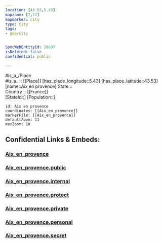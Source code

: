 ```yaml
---
location: [43.53,5.43] 
mapzoom: [7,12] 
mapmarker: city 
type: City
tags:
- geo/City


SpocWebEntityId: 28697
isDeleted: false
confidential: public

---
```

#is_a_/Place  
#is_a_ :: [[Place]] 
[has_place_longitude::5.43] 
[has_place_latitude::43.53] 
[name::Aix en provence] 
State ::  
Country :: [[France]]  
[StateId::] 
[Population::] 



```leaflet
id: Aix en provence
coordinates: [[Aix_en_provence]] 
markerFile: [[Aix_en_provence]] 
defaultZoom: 11 
maxZoom: 18
```


## Confidential Links & Embeds: 

### [Aix_en_provence](/_Standards/Earth/Continent/Europe/Europe~West/France/regions~France/Provence-Alpes-Côte_d'Azur/departments~Provence/Bouches-du-Rhône/communes~Rhône/Aix-en-Provence/cities~Aix-en-Provence/Aix_en_provence.md) 

### [Aix_en_provence.public](/_public/Earth/Continent/Europe/Europe~West/France/regions~France/Provence-Alpes-Côte_d'Azur/departments~Provence/Bouches-du-Rhône/communes~Rhône/Aix-en-Provence/cities~Aix-en-Provence/Aix_en_provence.public.md) 

### [Aix_en_provence.internal](/_internal/Earth/Continent/Europe/Europe~West/France/regions~France/Provence-Alpes-Côte_d'Azur/departments~Provence/Bouches-du-Rhône/communes~Rhône/Aix-en-Provence/cities~Aix-en-Provence/Aix_en_provence.internal.md) 

### [Aix_en_provence.protect](/_protect/Earth/Continent/Europe/Europe~West/France/regions~France/Provence-Alpes-Côte_d'Azur/departments~Provence/Bouches-du-Rhône/communes~Rhône/Aix-en-Provence/cities~Aix-en-Provence/Aix_en_provence.protect.md) 

### [Aix_en_provence.private](/_private/Earth/Continent/Europe/Europe~West/France/regions~France/Provence-Alpes-Côte_d'Azur/departments~Provence/Bouches-du-Rhône/communes~Rhône/Aix-en-Provence/cities~Aix-en-Provence/Aix_en_provence.private.md) 

### [Aix_en_provence.personal](/_personal/Earth/Continent/Europe/Europe~West/France/regions~France/Provence-Alpes-Côte_d'Azur/departments~Provence/Bouches-du-Rhône/communes~Rhône/Aix-en-Provence/cities~Aix-en-Provence/Aix_en_provence.personal.md) 

### [Aix_en_provence.secret](/_secret/Earth/Continent/Europe/Europe~West/France/regions~France/Provence-Alpes-Côte_d'Azur/departments~Provence/Bouches-du-Rhône/communes~Rhône/Aix-en-Provence/cities~Aix-en-Provence/Aix_en_provence.secret.md)

